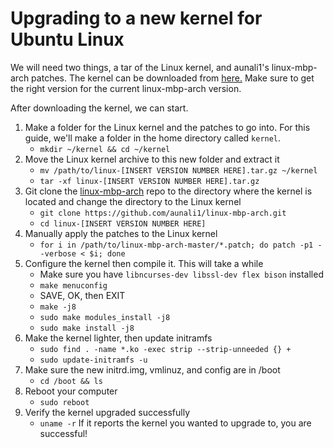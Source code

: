 # Upgrading to a new kernel for Ubuntu Linux

We will need two things, a tar of the Linux kernel, and aunali1's linux-mbp-arch patches. 
The kernel can be downloaded from [here.](https://mirrors.edge.kernel.org/pub/linux/kernel) Make sure to get the right version for the current linux-mbp-arch version.

After downloading the kernel, we can start.

1. Make a folder for the Linux kernel and the patches to go into. For this guide, we'll make a folder in the home directory called `kernel`.
    * `mkdir ~/kernel && cd ~/kernel`
2. Move the Linux kernel archive to this new folder and extract it
    * `mv /path/to/linux-[INSERT VERSION NUMBER HERE].tar.gz ~/kernel`
    * `tar -xf linux-[INSERT VERSION NUMBER HERE].tar.gz`
3. Git clone the [linux-mbp-arch](https://github.com/aunali1/linux-mbp-arch) repo to the directory where the kernel is located and change the directory to the Linux kernel
    * `git clone https://github.com/aunali1/linux-mbp-arch.git`
    * `cd linux-[INSERT VERSION NUMBER HERE]`
4. Manually apply the patches to the Linux kernel
    * `for i in /path/to/linux-mbp-arch-master/*.patch; do patch -p1 --verbose < $i; done`
5. Configure the kernel then compile it. This will take a while
    * Make sure you have `libncurses-dev libssl-dev flex bison` installed
    * `make menuconfig`
    * SAVE, OK, then EXIT
    * `make -j8`
    * `sudo make modules_install -j8`
    * `sudo make install -j8`
6. Make the kernel lighter, then update initramfs
    * `sudo find . -name *.ko -exec strip --strip-unneeded {} +`
    * `sudo update-initramfs -u`
7. Make sure the new initrd.img, vmlinuz, and config are in /boot
    * `cd /boot && ls`
8. Reboot your computer
    * `sudo reboot`
9. Verify the kernel upgraded successfully
    * `uname -r`
If it reports the kernel you wanted to upgrade to, you are successful!

